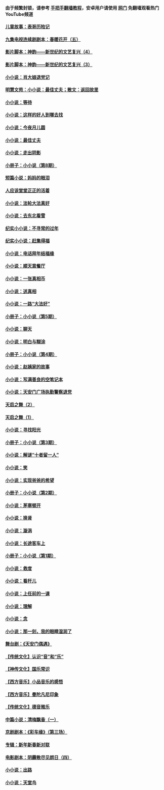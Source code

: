 #### 由于频繁封锁，请参考 [手把手翻墙教程](https://github.com/gfw-breaker/guides/wiki/)，安卓用户请使用 [网门](https://github.com/gfw-breaker/nogfw/blob/master/dl.md?t=05081500) 免翻墙观看热门YouTube频道 

#### [儿童故事：表哥历险记](../pages/328/383535.md?t=05081500) 

#### [九集电视连续剧剧本：春暖花开（五）](../pages/328/275919.md?t=05081500) 

#### [影片脚本：神韵——新世纪的文艺复兴（4）](../pages/328/266089.md?t=05081500) 

#### [影片脚本：神韵——新世纪的文艺复兴（3）](../pages/328/266087.md?t=05081500) 

#### [小小说：肖大娘退党记](../pages/328/239807.md?t=05081500) 

#### [明慧文苑：小小说：最佳丈夫；散文：返回故里](../pages/328/3439.md?t=05081500) 

#### [小小说：等待](../pages/328/223927.md?t=05081500) 

#### [小小说：这样的好人到哪去找](../pages/328/209396.md?t=05081500) 

#### [小小说：今夜月儿圆](../pages/328/193588.md?t=05081500) 

#### [小小说：最佳丈夫](../pages/328/190938.md?t=05081500) 

#### [小小说：走出阴影](../pages/328/190744.md?t=05081500) 

#### [小册子：小小说（第8期）](../pages/328/188202.md?t=05081500) 

#### [短篇小说：妈妈的眼泪](../pages/328/187712.md?t=05081500) 

#### [人应该堂堂正正的活着](../pages/328/182430.md?t=05081500) 

#### [小小说：法轮大法真好](../pages/328/174669.md?t=05081500) 

#### [小小说：去东北看雪](../pages/328/173882.md?t=05081500) 

#### [纪实小小说：不寻常的过年](../pages/328/173187.md?t=05081500) 

#### [纪实小小说：赶集得福](../pages/328/172652.md?t=05081500) 

#### [小小说：电话拜年结福缘](../pages/328/172533.md?t=05081500) 

#### [小小说：顺天意餐厅](../pages/328/170182.md?t=05081500) 

#### [小小说：一张真相币](../pages/328/169410.md?t=05081500) 

#### [小小说：送真相](../pages/328/166713.md?t=05081500) 

#### [小小说：一路“大法好”](../pages/328/162016.md?t=05081500) 

#### [小册子：小小说（第5期）](../pages/328/161131.md?t=05081500) 

#### [小小说：聊天](../pages/328/159640.md?t=05081500) 

#### [小小说：明白与糊涂](../pages/328/158101.md?t=05081500) 

#### [小册子：小小说（第4期）](../pages/328/158006.md?t=05081500) 

#### [小小说：赵姨家的故事](../pages/328/157843.md?t=05081500) 

#### [小小说：写满善良的空笔记本](../pages/328/157382.md?t=05081500) 

#### [小小说：天安门广场执勤警察退党](../pages/328/156982.md?t=05081500) 

#### [天启之舞（2）](../pages/328/153440.md?t=05081500) 

#### [天启之舞（1）](../pages/328/153439.md?t=05081500) 

#### [小小说：寻找阳光](../pages/328/153065.md?t=05081500) 

#### [小册子：小小说（第3期）](../pages/328/151715.md?t=05081500) 

#### [小小说：解谜“十者留一人”](../pages/328/148967.md?t=05081500) 

#### [小小说：笑](../pages/328/148905.md?t=05081500) 

#### [小小说：实现爸爸的希望](../pages/328/148096.md?t=05081500) 

#### [小册子：小小说（第2期）](../pages/328/147214.md?t=05081500) 

#### [小小说：茅塞顿开](../pages/328/147030.md?t=05081500) 

#### [小小说：换肾](../pages/328/146770.md?t=05081500) 

#### [小小说：漩涡](../pages/328/146683.md?t=05081500) 

#### [小小说：长途客车上](../pages/328/145076.md?t=05081500) 

#### [小册子：小小说（第1期）](../pages/328/143963.md?t=05081500) 

#### [小小说：救度](../pages/328/143927.md?t=05081500) 

#### [小小说：看杆儿](../pages/328/142137.md?t=05081500) 

#### [小小说：上任前的一课](../pages/328/140808.md?t=05081500) 

#### [小小说：理解](../pages/328/140476.md?t=05081500) 

#### [小小说：念](../pages/328/139513.md?t=05081500) 

#### [小小说：那一刻，我的眼睛湿润了](../pages/328/138476.md?t=05081500) 

#### [舞台剧：《天安门偶遇》](../pages/328/117155.md?t=05081500) 

#### [【传统文化】认识“音”和“乐”](../pages/328/108667.md?t=05081500) 

#### [【神传文化】国乐常识](../pages/328/104225.md?t=05081500) 

#### [【西方音乐】小品音乐的感悟](../pages/328/102924.md?t=05081500) 

#### [【西方音乐】曼陀凡尼印象](../pages/328/102922.md?t=05081500) 

#### [【传统文化】德音雅乐](../pages/328/102923.md?t=05081500) 

#### [中篇小说：清梅飘香（一）](../pages/328/101058.md?t=05081500) 

#### [京剧剧本：《彩车缘》（第三场）](../pages/328/96434.md?t=05081500) 

#### [专辑：新年新春新对联](../pages/328/94991.md?t=05081500) 

#### [电影剧本：阴霾散尽见朗日（四）](../pages/328/87081.md?t=05081500) 

#### [小小说：出路](../pages/328/84848.md?t=05081500) 

#### [小小说：天堂鸟](../pages/328/83084.md?t=05081500) 

